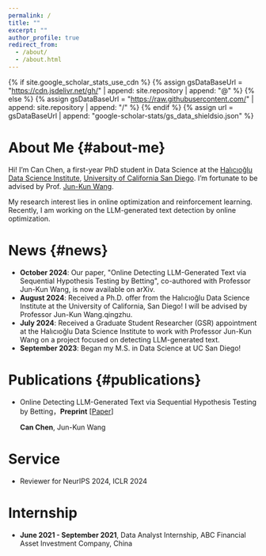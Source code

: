 ```yaml
---
permalink: /
title: ""
excerpt: ""
author_profile: true
redirect_from: 
  - /about/
  - /about.html
---
```


{% if site.google_scholar_stats_use_cdn %}
{% assign gsDataBaseUrl = "https://cdn.jsdelivr.net/gh/" | append: site.repository | append: "@" %}
{% else %}
{% assign gsDataBaseUrl = "https://raw.githubusercontent.com/" | append: site.repository | append: "/" %}
{% endif %}
{% assign url = gsDataBaseUrl | append: "google-scholar-stats/gs_data_shieldsio.json" %}

<span class='anchor' id='about-me'></span>

# About Me {#about-me}

Hi! I’m Can Chen, a first-year PhD student in Data Science at the [Halıcıoğlu Data Science Institute](https://datascience.ucsd.edu), [University of California San Diego](https://www.ucsd.edu/). I’m fortunate to be advised by Prof. [Jun-Kun Wang](https://jimwang123.github.io).

My research interest lies in online optimization and reinforcement learning. Recently, I am working on the LLM-generated text detection by online optimization. 

# News {#news}

- **October 2024**: Our paper, "Online Detecting LLM-Generated Text via Sequential Hypothesis Testing by Betting", co-authored with Professor Jun-Kun Wang, is now available on arXiv. 
- **August 2024**: Received a Ph.D. offer from the Halıcıoğlu Data Science Institute at the University of California, San Diego! I will be advised by Professor Jun-Kun Wang.qingzhu. 
- **July 2024**: Received a Graduate Student Researcher (GSR) appointment at the Halıcıoğlu Data Science Institute to work with Professor Jun-Kun Wang on a project focused on detecting LLM-generated text.
- **September 2023**: Began my M.S. in Data Science at UC San Diego!
  
# Publications {#publications}

- Online Detecting LLM-Generated Text via Sequential Hypothesis Testing by Betting，**Preprint** \[[Paper](https://openaccess.thecvf.com/content_cvpr_2016/papers/He_Deep_Residual_Learning_CVPR_2016_paper.pdf)\]

  **Can Chen**, Jun-Kun Wang



# Service
- Reviewer for NeurIPS 2024, ICLR 2024 

# Internship
- **June 2021 - September 2021**, Data Analyst Internship, ABC Financial Asset Investment Company, China

